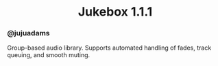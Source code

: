 <h1 align="center">Jukebox 1.1.1</h1>

### @jujuadams

Group-based audio library. Supports automated handling of fades, track queuing, and smooth muting.
